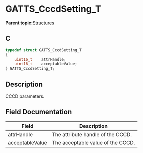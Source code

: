 # GATTS\_CccdSetting\_T

**Parent topic:**[Structures](GUID-033AEAE3-56F0-4C38-99A5-6315F4885209.md)

## C

```c
typedef struct GATTS_CccdSetting_T
{
    uint16_t    attrHandle;
    uint16_t    acceptableValue;
} GATTS_CccdSetting_T;
```

## Description

CCCD parameters.

## Field Documentation

|Field|Description|
|-----|-----------|
|attrHandle|The attribute handle of the CCCD.|
|acceptableValue|The acceptable value of the CCCD.|

